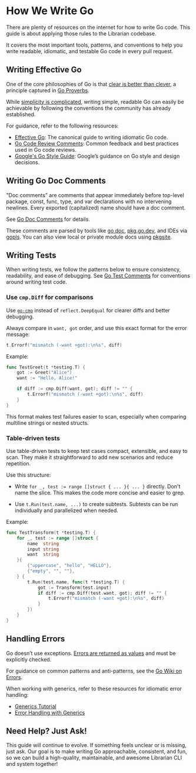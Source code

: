 # How We Write Go

There are plenty of resources on the internet for how to write Go code. This
guide is about applying those rules to the Librarian codebase.

It covers the most important tools, patterns, and conventions to help you write
readable, idiomatic, and testable Go code in every pull request.

## Writing Effective Go

One of the core philosophies of Go is that
[clear is better than clever](https://www.youtube.com/watch?v=PAAkCSZUG1c&t=875s&ab_channel=TheGoProgrammingLanguage),
a principle captured in
[Go Proverbs](https://go-proverbs.github.io/).

While [simplicity is complicated](https://go.dev/talks/2015/simplicity-is-complicated.slide#1),
writing simple, readable Go can easily be achievable by following the
conventions the community has already established.

For guidance, refer to the following resources:

- [Effective Go](https://go.dev/doc/effective_go): The canonical guide to
  writing idiomatic Go code.
- [Go Code Review Comments](https://go.dev/wiki/CodeReviewComments): Common
  feedback and best practices used in Go code reviews.
- [Google's Go Style Guide](https://google.github.io/styleguide/go/decisions):
  Google’s guidance on Go style and design decisions.


## Writing Go Doc Comments

"Doc comments" are comments that appear immediately before top-level package,
const, func, type, and var declarations with no intervening newlines. Every
exported (capitalized) name should have a doc comment.

See [Go Doc Comments](https://go.dev/doc/comment) for details.

These comments are parsed by tools like
[go doc](https://pkg.go.dev/cmd/go#hdr-Show_documentation_for_package_or_symbol),
[pkg.go.dev](https://pkg.go.dev/),
and IDEs via
[gopls](https://pkg.go.dev/golang.org/x/tools/gopls). You can also view local
or private module docs using
[pkgsite](https://pkg.go.dev/golang.org/x/pkgsite/cmd/pkgsite).


## Writing Tests

When writing tests, we follow the patterns below to ensure consistency,
readability, and ease of debugging. See
[Go Test Comments](https://go.dev/wiki/TestComments) for conventions around
writing test code.

### Use `cmp.Diff` for comparisons

Use [`go-cmp`](https://pkg.go.dev/github.com/google/go-cmp/cmp) instead of
`reflect.DeepEqual` for clearer diffs and better debugging.

Always compare in `want, got` order, and use this exact format for the error message:

```go
t.Errorf("mismatch (-want +got):\n%s", diff)
```

Example:

```go
func TestGreet(t *testing.T) {
	got := Greet("Alice")
	want := "Hello, Alice!"

	if diff := cmp.Diff(want, got); diff != "" {
		t.Errorf("mismatch (-want +got):\n%s", diff)
	}
}
```

This format makes test failures easier to scan, especially when comparing
multiline strings or nested structs.

### Table-driven tests

Use table-driven tests to keep test cases compact, extensible, and easy to
scan. They make it straightforward to add new scenarios and reduce repetition.

Use this structure:

- Write `for _, test := range []struct { ... }{ ... }` directly. Don't name the
  slice. This makes the code more concise and easier to grep.

- Use `t.Run(test.name, ...)` to create subtests. Subtests can be run
  individually and parallelized when needed.

Example:

```go
func TestTransform(t *testing.T) {
	for _, test := range []struct {
		name  string
		input string
		want  string
	}{
		{"uppercase", "hello", "HELLO"},
		{"empty", "", ""},
	} {
		t.Run(test.name, func(t *testing.T) {
			got := Transform(test.input)
			if diff := cmp.Diff(test.want, got); diff != "" {
				t.Errorf("mismatch (-want +got):\n%s", diff)
			}
		})
	}
}
```

## Handling Errors

Go doesn’t use exceptions.
[Errors are returned as values](https://go.dev/blog/errors-are-values) and must
be explicitly checked.

For guidance on common patterns and anti-patterns, see the
[Go Wiki on Errors](https://go.dev/wiki/Errors).

When working with generics, refer to these resources for idiomatic error
handling:
- [Generics Tutorial](https://go.dev/doc/tutorial/generics)
- [Error Handling with Generics](https://go.dev/blog/error-syntax)


## Need Help? Just Ask!

This guide will continue to evolve. If something feels unclear or is missing,
just ask. Our goal is to make writing Go approachable, consistent, and fun, so
we can build a high-quality, maintainable, and awesome Librarian CLI and system
together!
